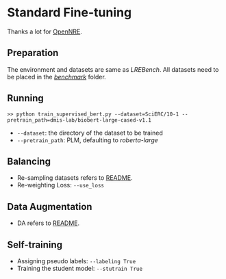 # Standard Fine-tuning
Thanks a lot for [OpenNRE](https://github.com/thunlp/OpenNRE).

## Preparation
The environment and datasets are same as *LREBench*. All datasets need to be placed in the [*benchmark*](benchmark) folder.

## Running
```shell
>> python train_supervised_bert.py --dataset=SciERC/10-1 --pretrain_path=dmis-lab/biobert-large-cased-v1.1
```
- `--dataset`: the directory of the dataset to be trained
- `--pretrain_path`: PLM, defaulting to *roberta-large*

## Balancing
- Re-sampling datasets refers to [README]().
- Re-weighting Loss: `--use_loss`

## Data Augmentation
- DA refers to [README]().

## Self-training
- Assigning pseudo labels: `--labeling True`
- Training the student model:  `--stutrain True`